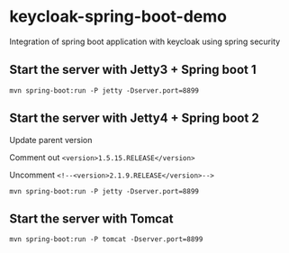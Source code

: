 # keycloak-spring-boot-demo
Integration of spring boot application with keycloak using spring security

## Start the server with Jetty3 + Spring boot 1

```mvn spring-boot:run -P jetty -Dserver.port=8899```

## Start the server with Jetty4 + Spring boot 2

Update parent version

Comment out ```<version>1.5.15.RELEASE</version>```

Uncomment ```<!--<version>2.1.9.RELEASE</version>-->```
        
```mvn spring-boot:run -P jetty -Dserver.port=8899```

## Start the server with Tomcat

```mvn spring-boot:run -P tomcat -Dserver.port=8899```
